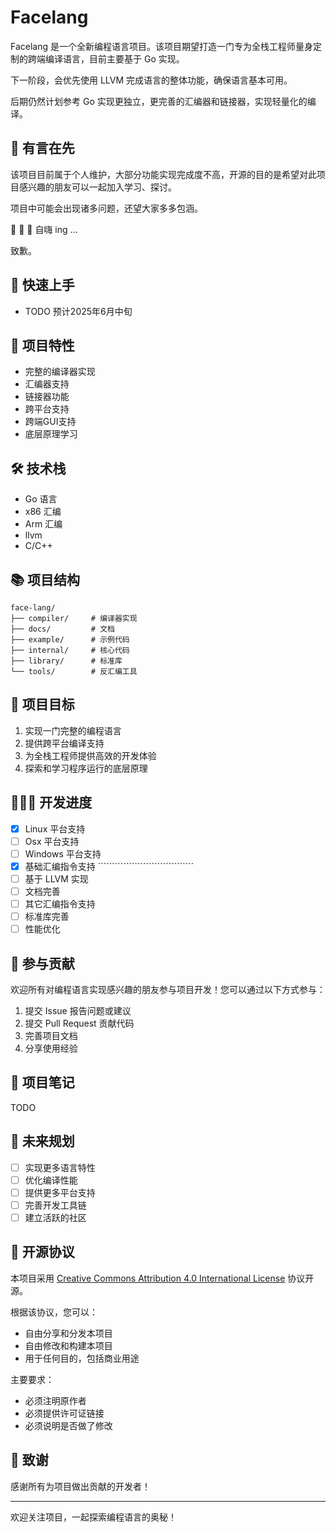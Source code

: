 # Facelang

Facelang 是一个全新编程语言项目。该项目期望打造一门专为全栈工程师量身定制的跨端编译语言，目前主要基于 Go 实现。

下一阶段，会优先使用 LLVM 完成语言的整体功能，确保语言基本可用。

后期仍然计划参考 Go 实现更独立，更完善的汇编器和链接器，实现轻量化的编译。

## 💖 有言在先

该项目目前属于个人维护，大部分功能实现完成度不高，开源的目的是希望对此项目感兴趣的朋友可以一起加入学习、探讨。

项目中可能会出现诸多问题，还望大家多多包涵。

🤘 🤘 🤘 自嗨 ing ...

致歉。

## 🚪 快速上手

- TODO 预计2025年6月中旬

## 🚀 项目特性

- 完整的编译器实现
- 汇编器支持
- 链接器功能
- 跨平台支持
- 跨端GUI支持
- 底层原理学习

## 🛠️ 技术栈

- Go 语言
- x86 汇编
- Arm 汇编
- llvm
- C/C++

## 📚 项目结构

```
face-lang/
├── compiler/     # 编译器实现
├── docs/         # 文档
├── example/      # 示例代码
├── internal/     # 核心代码
├── library/      # 标准库
└── tools/        # 反汇编工具
```

## 🎯 项目目标

1. 实现一门完整的编程语言
2. 提供跨平台编译支持
3. 为全栈工程师提供高效的开发体验
4. 探索和学习程序运行的底层原理

## 🏃‍♂‍➡ 开发进度

- [x] Linux 平台支持
- [ ] Osx 平台支持
- [ ] Windows 平台支持
- [x] 基础汇编指令支持 ``````````````````````````````````
- [ ] 基于 LLVM 实现
- [ ] 文档完善
- [ ] 其它汇编指令支持
- [ ] 标准库完善
- [ ] 性能优化

## 🤝 参与贡献

欢迎所有对编程语言实现感兴趣的朋友参与项目开发！您可以通过以下方式参与：

1. 提交 Issue 报告问题或建议
2. 提交 Pull Request 贡献代码
3. 完善项目文档
4. 分享使用经验

## 📝 项目笔记

TODO

## 🔮 未来规划

- [ ] 实现更多语言特性
- [ ] 优化编译性能
- [ ] 提供更多平台支持
- [ ] 完善开发工具链
- [ ] 建立活跃的社区

## 📄 开源协议

本项目采用 [Creative Commons Attribution 4.0 International License](LICENSE) 协议开源。

根据该协议，您可以：
- 自由分享和分发本项目
- 自由修改和构建本项目
- 用于任何目的，包括商业用途

主要要求：
- 必须注明原作者
- 必须提供许可证链接
- 必须说明是否做了修改

## 🌟 致谢

感谢所有为项目做出贡献的开发者！

---

欢迎关注项目，一起探索编程语言的奥秘！ 